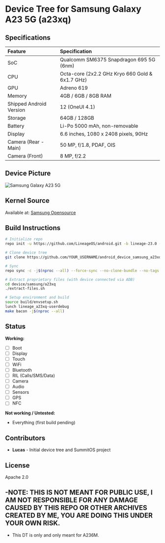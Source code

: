 # Device Tree for Samsung Galaxy A23 5G (a23xq)

## Specifications

| Feature                 | Specification                                    |
| :---------------------- | :----------------------------------------------- |
| SoC                     | Qualcomm SM6375 Snapdragon 695 5G (6nm)         |
| CPU                     | Octa-core (2x2.2 GHz Kryo 660 Gold & 6x1.7 GHz) |
| GPU                     | Adreno 619                                       |
| Memory                  | 4GB / 6GB / 8GB RAM                              |
| Shipped Android Version | 12 (OneUI 4.1)                                   |
| Storage                 | 64GB / 128GB                                     |
| Battery                 | Li-Po 5000 mAh, non-removable                   |
| Display                 | 6.6 inches, 1080 x 2408 pixels, 90Hz             |
| Camera (Rear - Main)    | 50 MP, f/1.8, PDAF, OIS                          |
| Camera (Front)          | 8 MP, f/2.2                                      |

## Device Picture

![Samsung Galaxy A23 5G](https://fdn2.gsmarena.com/vv/bigpic/samsung-galaxy-a23-5g.jpg)

## Kernel Source

Available at: [Samsung Opensource](https://opensource.samsung.com/)

## Build Instructions
```bash
# Initialize repo
repo init -u https://github.com/LineageOS/android.git -b lineage-23.0 --git-lfs

# Clone device tree
git clone https://github.com/YOUR_USERNAME/android_device_samsung_a23xq device/samsung/a23xq

# Sync
repo sync -c -j$(nproc --all) --force-sync --no-clone-bundle --no-tags

# Extract proprietary files (with device connected via ADB)
cd device/samsung/a23xq
./extract-files.sh

# Setup environment and build
source build/envsetup.sh
lunch lineage_a23xq-userdebug
make bacon -j$(nproc --all)
```

## Status

**Working:**
- [ ] Boot
- [ ] Display
- [ ] Touch
- [ ] WiFi
- [ ] Bluetooth
- [ ] RIL (Calls/SMS/Data)
- [ ] Camera
- [ ] Audio
- [ ] Sensors
- [ ] GPS
- [ ] NFC

**Not working / Untested:**
- Everything (first build pending)

## Contributors

- **Lucas** - Initial device tree and SummitOS project

## License

Apache 2.0
## -NOTE: THIS IS NOT MEANT FOR PUBLIC USE, I AM NOT RESPONSIBLE FOR ANY DAMAGE CAUSED BY THIS REPO OR OTHER ARCHIVES CREATED BY ME, YOU ARE DOING THIS UNDER YOUR OWN RISK.

- This DT is only and only meant for A236M.

